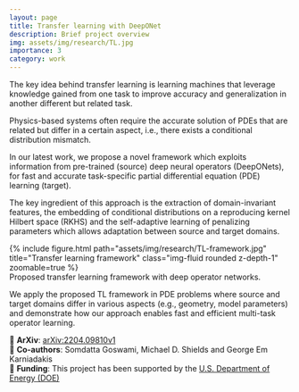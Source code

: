 ```yaml
---
layout: page
title: Transfer learning with DeepONet
description: Brief project overview
img: assets/img/research/TL.jpg
importance: 3
category: work
---
```


The key idea behind transfer learning is learning machines that leverage knowledge gained from one task to improve accuracy and generalization in another different but related task.

Physics-based systems often require the accurate solution of PDEs that are related but differ in a certain aspect, i.e., there exists a conditional distribution mismatch.

In our latest work, we propose a novel framework which exploits information from pre-trained (source) deep neural operators (DeepONets), for fast and accurate task-specific partial differential equation (PDE) learning (target).

The key ingredient of this approach is the extraction of domain-invariant features, the embedding of conditional distributions on a reproducing kernel Hilbert space (RKHS) and the self-adaptive learning of penalizing parameters which allows adaptation between source and target domains. 

<div class="row justify-content-sm-center">
    <div class="col-sm-4 mt-3 mt-md-0">
        {% include figure.html path="assets/img/research/TL-framework.jpg" title="Transfer learning framework" class="img-fluid rounded z-depth-1" zoomable=true %}
    </div>
</div>
<div class="caption">
    Proposed transfer learning framework with deep operator networks. 
</div>

We apply the proposed TL framework in PDE problems where source and target domains differ in various aspects (e.g., geometry, model parameters) and demonstrate how our approach enables fast and efficient multi-task operator learning.


:paperclip: **ArXiv**: [arXiv:2204.09810v1](https://arxiv.org/abs/2204.09810)  
:raised_hands: **Co-authors**: Somdatta Goswami, Michael D. Shields and George Em Karniadakis   
:microscope: **Funding**: This project has been supported by the [U.S. Department of Energy (DOE)](https://www.energy.gov/)  

